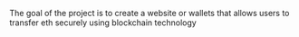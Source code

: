 
The goal of the project is to create a website or wallets that allows users to transfer eth securely using blockchain technology
